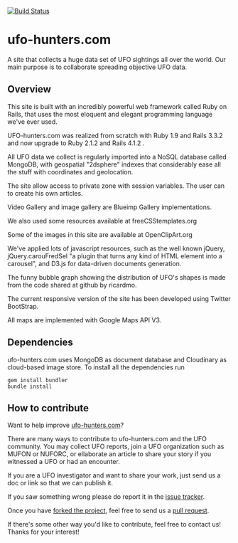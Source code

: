 [![Build Status](https://travis-ci.org/ufo-hunters/ufohunters-site.svg?branch=master)](https://travis-ci.org/ufo-hunters/ufohunters-site)

ufo-hunters.com
===============

A site that collects a huge data set of UFO sightings all over the world. Our main purpose is to collaborate spreading objective UFO data.


Overview
------------

This site is built with an incredibly powerful web framework called Ruby on Rails, that uses the most eloquent and elegant programming language we've ever used.

UFO-hunters.com was realized from scratch with Ruby 1.9 and Rails 3.3.2 and now upgrade to Ruby 2.1.2 and Rails 4.1.2 .

All UFO data we collect is regularly imported into a NoSQL database called MongoDB, with geospatial "2dsphere" indexes that considerably ease all the stuff with coordinates and geolocation. 

The site allow access to private zone with session variables. The user can to create his own articles.

Video Gallery and image gallery are Blueimp Gallery implementations.

We also used some resources available at freeCSStemplates.org

Some of the images in this site are available at OpenClipArt.org

We've applied lots of javascript resources, such as the well known jQuery, jQuery.carouFredSel "a plugin that turns any kind of HTML element into a carousel", and D3.js for data-driven documents generation.

The funny bubble graph showing the distribution of UFO's shapes is made from the code shared at github by ricardmo.

The current responsive version of the site has been developed using Twitter BootStrap.

All maps are implemented with Google Maps API V3.


Dependencies
------------

ufo-hunters.com uses MongoDB as document database and Cloudinary as cloud-based image store. To install all the dependencies run

    gem install bundler
    bundle install

How to contribute
-----------------

Want to help improve [ufo-hunters.com][ufo-hunters]?

There are many ways to contribute to ufo-hunters.com and the UFO community. You may collect UFO reports, join a UFO organization such as MUFON or NUFORC, or ellaborate an article to share your story if you witnessed a UFO or had an encounter.

If you are a UFO investigator and want to share your work, just send us a doc or link so that we can publish it.

If you saw something wrong please do report it in the [issue
tracker][issues].

Once you have [forked the project][forking], feel free to send us a [pull
request][pull-requests].

If there's some other way you'd like to contribute, feel free to contact us! Thanks for your interest!

[ufo-hunters]: http://github.com/ufo-hunters/ufohunters-site
[issues]: https://github.com/ufo-hunters/ufohunters-site/issues
[forking]: http://help.github.com/forking/
[pull-requests]: http://help.github.com/pull-requests/
